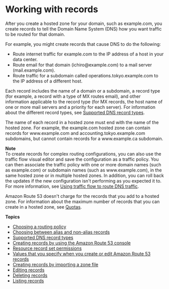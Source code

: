 # Working with records<a name="rrsets-working-with"></a>

After you create a hosted zone for your domain, such as example\.com, you create records to tell the Domain Name System \(DNS\) how you want traffic to be routed for that domain\.

For example, you might create records that cause DNS to do the following:
+ Route internet traffic for example\.com to the IP address of a host in your data center\.
+ Route email for that domain \(ichiro@example\.com\) to a mail server \(mail\.example\.com\)\.
+ Route traffic for a subdomain called operations\.tokyo\.example\.com to the IP address of a different host\. 

Each record includes the name of a domain or a subdomain, a record type \(for example, a record with a type of MX routes email\), and other information applicable to the record type \(for MX records, the host name of one or more mail servers and a priority for each server\)\. For information about the different record types, see [Supported DNS record types](ResourceRecordTypes.md)\.

The name of each record in a hosted zone must end with the name of the hosted zone\. For example, the example\.com hosted zone can contain records for www\.example\.com and accounting\.tokyo\.example\.com subdomains, but cannot contain records for a www\.example\.ca subdomain\. 

**Note**  
To create records for complex routing configurations, you can also use the traffic flow visual editor and save the configuration as a traffic policy\. You can then associate the traffic policy with one or more domain names \(such as example\.com\) or subdomain names \(such as www\.example\.com\), in the same hosted zone or in multiple hosted zones\. In addition, you can roll back the updates if the new configuration isn't performing as you expected it to\. For more information, see [Using traffic flow to route DNS traffic](traffic-flow.md)\.

Amazon Route 53 doesn't charge for the records that you add to a hosted zone\. For information about the maximum number of records that you can create in a hosted zone, see [Quotas](DNSLimitations.md)\. 

**Topics**
+ [Choosing a routing policy](routing-policy.md)
+ [Choosing between alias and non\-alias records](resource-record-sets-choosing-alias-non-alias.md)
+ [Supported DNS record types](ResourceRecordTypes.md)
+ [Creating records by using the Amazon Route 53 console](resource-record-sets-creating.md)
+ [Resource record set permissions](resource-record-sets-permissions.md)
+ [Values that you specify when you create or edit Amazon Route 53 records](resource-record-sets-values.md)
+ [Creating records by importing a zone file](resource-record-sets-creating-import.md)
+ [Editing records](resource-record-sets-editing.md)
+ [Deleting records](resource-record-sets-deleting.md)
+ [Listing records](resource-record-sets-listing.md)